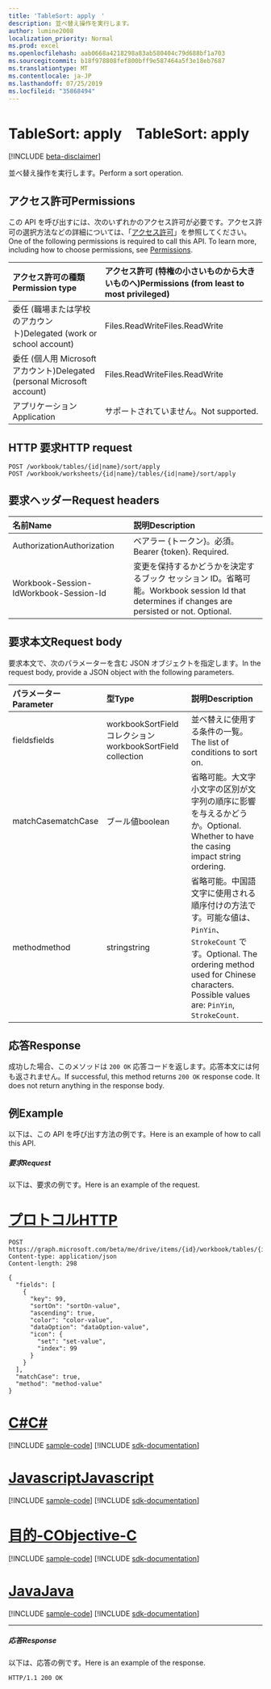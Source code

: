 ```yaml
---
title: 'TableSort: apply　'
description: 並べ替え操作を実行します。
author: lumine2008
localization_priority: Normal
ms.prod: excel
ms.openlocfilehash: aab0668a4218298a83ab580404c79d688bf1a703
ms.sourcegitcommit: b18f978808fef800bff9e587464a5f3e18eb7687
ms.translationtype: MT
ms.contentlocale: ja-JP
ms.lasthandoff: 07/25/2019
ms.locfileid: "35868494"
---
```

# <a name="tablesort-apply"></a><span data-ttu-id="17c37-103">TableSort: apply　</span><span class="sxs-lookup"><span data-stu-id="17c37-103">TableSort: apply</span></span>

[!INCLUDE [beta-disclaimer](../../includes/beta-disclaimer.md)]

<span data-ttu-id="17c37-104">並べ替え操作を実行します。</span><span class="sxs-lookup"><span data-stu-id="17c37-104">Perform a sort operation.</span></span>
## <a name="permissions"></a><span data-ttu-id="17c37-105">アクセス許可</span><span class="sxs-lookup"><span data-stu-id="17c37-105">Permissions</span></span>
<span data-ttu-id="17c37-p101">この API を呼び出すには、次のいずれかのアクセス許可が必要です。アクセス許可の選択方法などの詳細については、「[アクセス許可](/graph/permissions-reference)」を参照してください。</span><span class="sxs-lookup"><span data-stu-id="17c37-p101">One of the following permissions is required to call this API. To learn more, including how to choose permissions, see [Permissions](/graph/permissions-reference).</span></span>

|<span data-ttu-id="17c37-108">アクセス許可の種類</span><span class="sxs-lookup"><span data-stu-id="17c37-108">Permission type</span></span>      | <span data-ttu-id="17c37-109">アクセス許可 (特権の小さいものから大きいものへ)</span><span class="sxs-lookup"><span data-stu-id="17c37-109">Permissions (from least to most privileged)</span></span>              |
|:--------------------|:---------------------------------------------------------|
|<span data-ttu-id="17c37-110">委任 (職場または学校のアカウント)</span><span class="sxs-lookup"><span data-stu-id="17c37-110">Delegated (work or school account)</span></span> | <span data-ttu-id="17c37-111">Files.ReadWrite</span><span class="sxs-lookup"><span data-stu-id="17c37-111">Files.ReadWrite</span></span>    |
|<span data-ttu-id="17c37-112">委任 (個人用 Microsoft アカウント)</span><span class="sxs-lookup"><span data-stu-id="17c37-112">Delegated (personal Microsoft account)</span></span> | <span data-ttu-id="17c37-113">Files.ReadWrite</span><span class="sxs-lookup"><span data-stu-id="17c37-113">Files.ReadWrite</span></span>    |
|<span data-ttu-id="17c37-114">アプリケーション</span><span class="sxs-lookup"><span data-stu-id="17c37-114">Application</span></span> | <span data-ttu-id="17c37-115">サポートされていません。</span><span class="sxs-lookup"><span data-stu-id="17c37-115">Not supported.</span></span> |

## <a name="http-request"></a><span data-ttu-id="17c37-116">HTTP 要求</span><span class="sxs-lookup"><span data-stu-id="17c37-116">HTTP request</span></span>
<!-- { "blockType": "ignored" } -->
```http
POST /workbook/tables/{id|name}/sort/apply
POST /workbook/worksheets/{id|name}/tables/{id|name}/sort/apply

```
## <a name="request-headers"></a><span data-ttu-id="17c37-117">要求ヘッダー</span><span class="sxs-lookup"><span data-stu-id="17c37-117">Request headers</span></span>
| <span data-ttu-id="17c37-118">名前</span><span class="sxs-lookup"><span data-stu-id="17c37-118">Name</span></span>       | <span data-ttu-id="17c37-119">説明</span><span class="sxs-lookup"><span data-stu-id="17c37-119">Description</span></span>|
|:---------------|:----------|
| <span data-ttu-id="17c37-120">Authorization</span><span class="sxs-lookup"><span data-stu-id="17c37-120">Authorization</span></span>  | <span data-ttu-id="17c37-p102">ベアラー {トークン}。必須。</span><span class="sxs-lookup"><span data-stu-id="17c37-p102">Bearer {token}. Required.</span></span> |
| <span data-ttu-id="17c37-123">Workbook-Session-Id</span><span class="sxs-lookup"><span data-stu-id="17c37-123">Workbook-Session-Id</span></span>  | <span data-ttu-id="17c37-p103">変更を保持するかどうかを決定するブック セッション ID。省略可能。</span><span class="sxs-lookup"><span data-stu-id="17c37-p103">Workbook session Id that determines if changes are persisted or not. Optional.</span></span>|

## <a name="request-body"></a><span data-ttu-id="17c37-126">要求本文</span><span class="sxs-lookup"><span data-stu-id="17c37-126">Request body</span></span>
<span data-ttu-id="17c37-127">要求本文で、次のパラメーターを含む JSON オブジェクトを指定します。</span><span class="sxs-lookup"><span data-stu-id="17c37-127">In the request body, provide a JSON object with the following parameters.</span></span>

| <span data-ttu-id="17c37-128">パラメーター</span><span class="sxs-lookup"><span data-stu-id="17c37-128">Parameter</span></span>    | <span data-ttu-id="17c37-129">型</span><span class="sxs-lookup"><span data-stu-id="17c37-129">Type</span></span>   |<span data-ttu-id="17c37-130">説明</span><span class="sxs-lookup"><span data-stu-id="17c37-130">Description</span></span>|
|:---------------|:--------|:----------|
|<span data-ttu-id="17c37-131">fields</span><span class="sxs-lookup"><span data-stu-id="17c37-131">fields</span></span>|<span data-ttu-id="17c37-132">workbookSortField コレクション</span><span class="sxs-lookup"><span data-stu-id="17c37-132">workbookSortField collection</span></span>|<span data-ttu-id="17c37-133">並べ替えに使用する条件の一覧。</span><span class="sxs-lookup"><span data-stu-id="17c37-133">The list of conditions to sort on.</span></span>|
|<span data-ttu-id="17c37-134">matchCase</span><span class="sxs-lookup"><span data-stu-id="17c37-134">matchCase</span></span>|<span data-ttu-id="17c37-135">ブール値</span><span class="sxs-lookup"><span data-stu-id="17c37-135">boolean</span></span>|<span data-ttu-id="17c37-p104">省略可能。大文字小文字の区別が文字列の順序に影響を与えるかどうか。</span><span class="sxs-lookup"><span data-stu-id="17c37-p104">Optional. Whether to have the casing impact string ordering.</span></span>|
|<span data-ttu-id="17c37-138">method</span><span class="sxs-lookup"><span data-stu-id="17c37-138">method</span></span>|<span data-ttu-id="17c37-139">string</span><span class="sxs-lookup"><span data-stu-id="17c37-139">string</span></span>|<span data-ttu-id="17c37-p105">省略可能。中国語文字に使用される順序付けの方法です。可能な値は、`PinYin`、`StrokeCount` です。</span><span class="sxs-lookup"><span data-stu-id="17c37-p105">Optional. The ordering method used for Chinese characters.  Possible values are: `PinYin`, `StrokeCount`.</span></span>|

## <a name="response"></a><span data-ttu-id="17c37-143">応答</span><span class="sxs-lookup"><span data-stu-id="17c37-143">Response</span></span>

<span data-ttu-id="17c37-p106">成功した場合、このメソッドは `200 OK` 応答コードを返します。応答本文には何も返されません。</span><span class="sxs-lookup"><span data-stu-id="17c37-p106">If successful, this method returns `200 OK` response code. It does not return anything in the response body.</span></span>

## <a name="example"></a><span data-ttu-id="17c37-146">例</span><span class="sxs-lookup"><span data-stu-id="17c37-146">Example</span></span>
<span data-ttu-id="17c37-147">以下は、この API を呼び出す方法の例です。</span><span class="sxs-lookup"><span data-stu-id="17c37-147">Here is an example of how to call this API.</span></span>
##### <a name="request"></a><span data-ttu-id="17c37-148">要求</span><span class="sxs-lookup"><span data-stu-id="17c37-148">Request</span></span>
<span data-ttu-id="17c37-149">以下は、要求の例です。</span><span class="sxs-lookup"><span data-stu-id="17c37-149">Here is an example of the request.</span></span>

# <a name="httptabhttp"></a>[<span data-ttu-id="17c37-150">プロトコル</span><span class="sxs-lookup"><span data-stu-id="17c37-150">HTTP</span></span>](#tab/http)
<!-- {
  "blockType": "request",
  "name": "tablesort_apply"
}-->
```http
POST https://graph.microsoft.com/beta/me/drive/items/{id}/workbook/tables/{id|name}/sort/apply
Content-type: application/json
Content-length: 298

{
  "fields": [
    {
      "key": 99,
      "sortOn": "sortOn-value",
      "ascending": true,
      "color": "color-value",
      "dataOption": "dataOption-value",
      "icon": {
        "set": "set-value",
        "index": 99
      }
    }
  ],
  "matchCase": true,
  "method": "method-value"
}
```
# <a name="ctabcsharp"></a>[<span data-ttu-id="17c37-151">C#</span><span class="sxs-lookup"><span data-stu-id="17c37-151">C#</span></span>](#tab/csharp)
[!INCLUDE [sample-code](../includes/snippets/csharp/tablesort-apply-csharp-snippets.md)]
[!INCLUDE [sdk-documentation](../includes/snippets/snippets-sdk-documentation-link.md)]

# <a name="javascripttabjavascript"></a>[<span data-ttu-id="17c37-152">Javascript</span><span class="sxs-lookup"><span data-stu-id="17c37-152">Javascript</span></span>](#tab/javascript)
[!INCLUDE [sample-code](../includes/snippets/javascript/tablesort-apply-javascript-snippets.md)]
[!INCLUDE [sdk-documentation](../includes/snippets/snippets-sdk-documentation-link.md)]

# <a name="objective-ctabobjc"></a>[<span data-ttu-id="17c37-153">目的-C</span><span class="sxs-lookup"><span data-stu-id="17c37-153">Objective-C</span></span>](#tab/objc)
[!INCLUDE [sample-code](../includes/snippets/objc/tablesort-apply-objc-snippets.md)]
[!INCLUDE [sdk-documentation](../includes/snippets/snippets-sdk-documentation-link.md)]

# <a name="javatabjava"></a>[<span data-ttu-id="17c37-154">Java</span><span class="sxs-lookup"><span data-stu-id="17c37-154">Java</span></span>](#tab/java)
[!INCLUDE [sample-code](../includes/snippets/java/tablesort-apply-java-snippets.md)]
[!INCLUDE [sdk-documentation](../includes/snippets/snippets-sdk-documentation-link.md)]

---


##### <a name="response"></a><span data-ttu-id="17c37-155">応答</span><span class="sxs-lookup"><span data-stu-id="17c37-155">Response</span></span>
<span data-ttu-id="17c37-156">以下は、応答の例です。</span><span class="sxs-lookup"><span data-stu-id="17c37-156">Here is an example of the response.</span></span> 
<!-- {
  "blockType": "response",
  "truncated": true,
  "@odata.type": "microsoft.graph.none"
} -->
```http
HTTP/1.1 200 OK
```

<!-- uuid: 8fcb5dbc-d5aa-4681-8e31-b001d5168d79
2015-10-25 14:57:30 UTC -->
<!--
{
  "type": "#page.annotation",
  "description": "TableSort: apply",
  "keywords": "",
  "section": "documentation",
  "tocPath": "",
  "suppressions": [
  ]
}
-->
